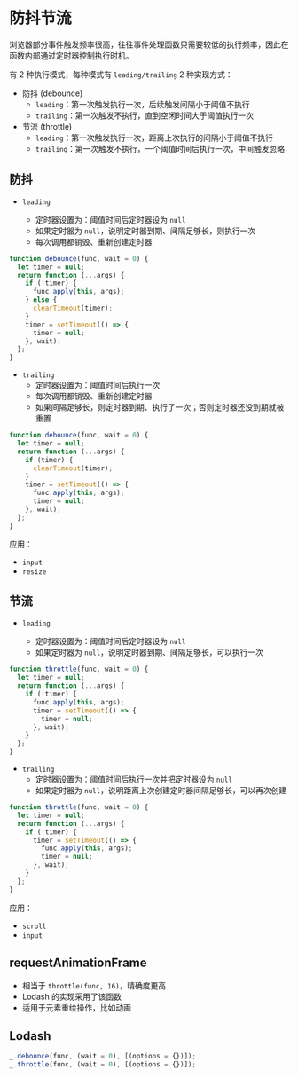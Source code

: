 # 防抖节流

浏览器部分事件触发频率很高，往往事件处理函数只需要较低的执行频率，因此在函数内部通过定时器控制执行时机。

有 2 种执行模式，每种模式有 `leading/trailing` 2 种实现方式：

- 防抖 (debounce)
  - `leading`：第一次触发执行一次，后续触发间隔小于阈值不执行
  - `trailing`：第一次触发不执行，直到空闲时间大于阈值执行一次
- 节流 (throttle)
  - `leading`：第一次触发执行一次，距离上次执行的间隔小于阈值不执行
  - `trailing`：第一次触发不执行，一个阈值时间后执行一次，中间触发忽略

## 防抖

- `leading`

  - 定时器设置为：阈值时间后定时器设为 `null`
  - 如果定时器为 `null`，说明定时器到期、间隔足够长，则执行一次
  - 每次调用都销毁、重新创建定时器

```js
function debounce(func, wait = 0) {
  let timer = null;
  return function (...args) {
    if (!timer) {
      func.apply(this, args);
    } else {
      clearTimeout(timer);
    }
    timer = setTimeout(() => {
      timer = null;
    }, wait);
  };
}
```

- `trailing`
  - 定时器设置为：阈值时间后执行一次
  - 每次调用都销毁、重新创建定时器
  - 如果间隔足够长，则定时器到期、执行了一次；否则定时器还没到期就被重置

```js
function debounce(func, wait = 0) {
  let timer = null;
  return function (...args) {
    if (timer) {
      clearTimeout(timer);
    }
    timer = setTimeout(() => {
      func.apply(this, args);
      timer = null;
    }, wait);
  };
}
```

应用：

- `input`
- `resize`

## 节流

- `leading`

  - 定时器设置为：阈值时间后定时器设为 `null`
  - 如果定时器为 `null`，说明定时器到期、间隔足够长，可以执行一次

```js
function throttle(func, wait = 0) {
  let timer = null;
  return function (...args) {
    if (!timer) {
      func.apply(this, args);
      timer = setTimeout(() => {
        timer = null;
      }, wait);
    }
  };
}
```

- `trailing`
  - 定时器设置为：阈值时间后执行一次并把定时器设为 `null`
  - 如果定时器为 `null`，说明距离上次创建定时器间隔足够长，可以再次创建

```js
function throttle(func, wait = 0) {
  let timer = null;
  return function (...args) {
    if (!timer) {
      timer = setTimeout(() => {
        func.apply(this, args);
        timer = null;
      }, wait);
    }
  };
}
```

应用：

- `scroll`
- `input`

## requestAnimationFrame

- 相当于 `throttle(func, 16)`，精确度更高
- Lodash 的实现采用了该函数
- 适用于元素重绘操作，比如动画

## Lodash

```js
_.debounce(func, (wait = 0), [(options = {})]);
_.throttle(func, (wait = 0), [(options = {})]);
```
